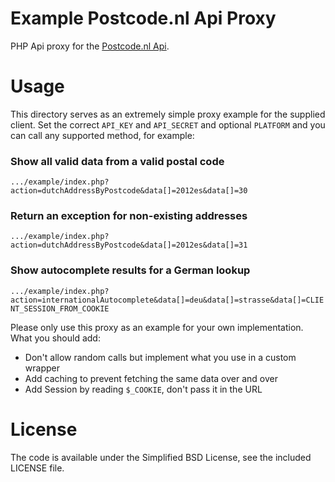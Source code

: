 Example Postcode.nl Api Proxy
=============

PHP Api proxy for the [Postcode.nl Api](https://api.postcode.nl/documentation/).


Usage
=============

This directory serves as an extremely simple proxy example for the supplied client.
Set the correct `API_KEY` and `API_SECRET` and optional `PLATFORM` and you can call
any supported method, for example:

### Show all valid data from a valid postal code
`.../example/index.php?action=dutchAddressByPostcode&data[]=2012es&data[]=30`

### Return an exception for non-existing addresses
`.../example/index.php?action=dutchAddressByPostcode&data[]=2012es&data[]=31`

### Show autocomplete results for a German lookup
`.../example/index.php?action=internationalAutocomplete&data[]=deu&data[]=strasse&data[]=CLIENT_SESSION_FROM_COOKIE`

Please only use this proxy as an example for your own implementation.
What you should add:

* Don't allow random calls but implement what you use in a custom wrapper
* Add caching to prevent fetching the same data over and over
* Add Session by reading `$_COOKIE`, don't pass it in the URL

License
=============

The code is available under the Simplified BSD License, see the included LICENSE file.
